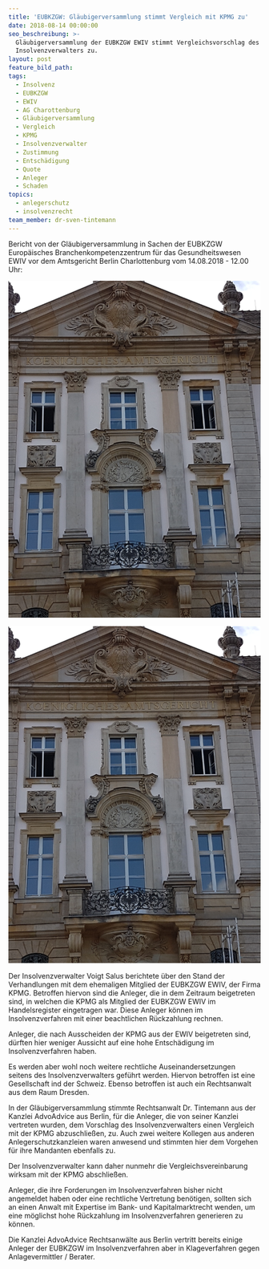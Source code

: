 ```yaml
---
title: 'EUBKZGW: Gläubigerversammlung stimmt Vergleich mit KPMG zu'
date: 2018-08-14 00:00:00
seo_beschreibung: >-
  Gläubigerversammlung der EUBKZGW EWIV stimmt Vergleichsvorschlag des
  Insolvenzverwalters zu.
layout: post
feature_bild_path:
tags:
  - Insolvenz
  - EUBKZGW
  - EWIV
  - AG Charottenburg
  - Gläubigerversammlung
  - Vergleich
  - KPMG
  - Insolvenzverwalter
  - Zustimmung
  - Entschädigung
  - Quote
  - Anleger
  - Schaden
topics:
  - anlegerschutz
  - insolvenzrecht
team_member: dr-sven-tintemann
---
```


Bericht von der Gl&auml;ubigerversammlung in Sachen der EUBKZGW Europ&auml;isches Branchenkompetenzzentrum f&uuml;r das Gesundheitswesen EWIV vor dem Amtsgericht Berlin Charlottenburg vom 14.08.2018 - 12.00 Uhr:

![](/uploads/ag-charlottenburg-schriftzug-1.jpg)

![](/uploads/ag-charlottenburg-schriftzug.jpg)

Der Insolvenzverwalter Voigt Salus berichtete &uuml;ber den Stand der Verhandlungen mit dem ehemaligen Mitglied der EUBKZGW EWIV, der Firma KPMG. Betroffen hiervon sind die Anleger, die in dem Zeitraum beigetreten sind, in welchen die KPMG als Mitglied der EUBKZGW EWIV im Handelsregister eingetragen war. Diese Anleger k&ouml;nnen im Insolvenzverfahren mit einer beachtlichen R&uuml;ckzahlung rechnen.

Anleger, die nach Ausscheiden der KPMG aus der EWIV beigetreten sind, d&uuml;rften hier weniger Aussicht auf eine hohe Entsch&auml;digung im Insolvenzverfahren haben.

Es werden aber wohl noch weitere rechtliche Auseinandersetzungen seitens des Insolvenzverwalters gef&uuml;hrt werden. Hiervon betroffen ist eine Gesellschaft ind der Schweiz. Ebenso betroffen ist auch ein Rechtsanwalt aus dem Raum Dresden.

In der Gl&auml;ubigerversammlung stimmte Rechtsanwalt Dr. Tintemann aus der Kanzlei AdvoAdvice aus Berlin, f&uuml;r die Anleger, die von seiner Kanzlei vertreten wurden, dem Vorschlag des Insolvenzverwalters einen Vergleich mit der KPMG abzuschlie&szlig;en, zu. Auch zwei weitere Kollegen aus anderen Anlegerschutzkanzleien waren anwesend und stimmten hier dem Vorgehen f&uuml;r ihre Mandanten ebenfalls zu.

Der Insolvenzverwalter kann daher nunmehr die Vergleichsvereinbarung wirksam mit der KPMG abschlie&szlig;en.

Anleger, die ihre Forderungen im Insolvenzverfahren bisher nicht angemeldet haben oder eine rechtliche Vertretung ben&ouml;tigen, sollten sich an einen Anwalt mit Expertise im Bank- und Kapitalmarktrecht wenden, um eine m&ouml;glichst hohe R&uuml;ckzahlung im Insolvenzverfahren generieren zu k&ouml;nnen.

Die Kanzlei AdvoAdvice Rechtsanw&auml;lte aus Berlin vertritt bereits einige Anleger der EUBKZGW im Insolvenzverfahren aber in Klageverfahren gegen Anlagevermittler / Berater.